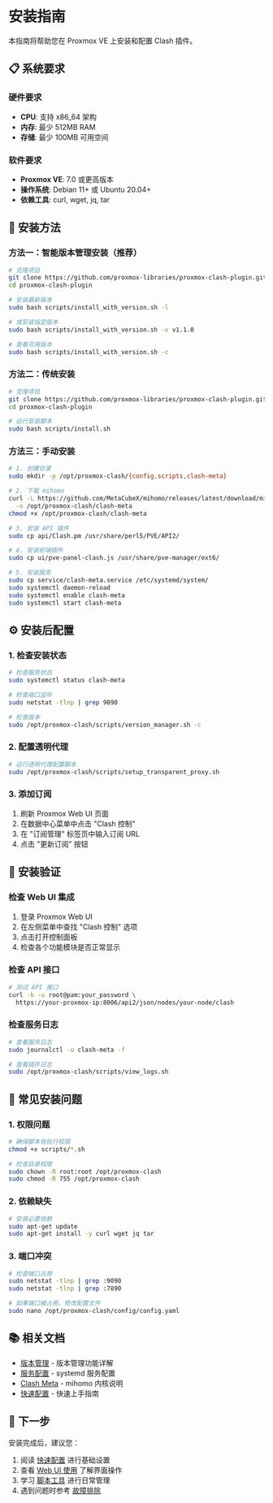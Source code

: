 # 安装指南

本指南将帮助您在 Proxmox VE 上安装和配置 Clash 插件。

## 📋 系统要求

### 硬件要求
- **CPU**: 支持 x86_64 架构
- **内存**: 最少 512MB RAM
- **存储**: 最少 100MB 可用空间

### 软件要求
- **Proxmox VE**: 7.0 或更高版本
- **操作系统**: Debian 11+ 或 Ubuntu 20.04+
- **依赖工具**: curl, wget, jq, tar

## 🚀 安装方法

### 方法一：智能版本管理安装（推荐）

```bash
# 克隆项目
git clone https://github.com/proxmox-libraries/proxmox-clash-plugin.git
cd proxmox-clash-plugin

# 安装最新版本
sudo bash scripts/install_with_version.sh -l

# 或安装指定版本
sudo bash scripts/install_with_version.sh -v v1.1.0

# 查看可用版本
sudo bash scripts/install_with_version.sh -c
```

### 方法二：传统安装

```bash
# 克隆项目
git clone https://github.com/proxmox-libraries/proxmox-clash-plugin.git
cd proxmox-clash-plugin

# 运行安装脚本
sudo bash scripts/install.sh
```

### 方法三：手动安装

```bash
# 1. 创建目录
sudo mkdir -p /opt/proxmox-clash/{config,scripts,clash-meta}

# 2. 下载 mihomo
curl -L https://github.com/MetaCubeX/mihomo/releases/latest/download/mihomo-linux-amd64 \
  -o /opt/proxmox-clash/clash-meta
chmod +x /opt/proxmox-clash/clash-meta

# 3. 安装 API 插件
sudo cp api/Clash.pm /usr/share/perl5/PVE/API2/

# 4. 安装前端插件
sudo cp ui/pve-panel-clash.js /usr/share/pve-manager/ext6/

# 5. 安装服务
sudo cp service/clash-meta.service /etc/systemd/system/
sudo systemctl daemon-reload
sudo systemctl enable clash-meta
sudo systemctl start clash-meta
```

## ⚙️ 安装后配置

### 1. 检查安装状态

```bash
# 检查服务状态
sudo systemctl status clash-meta

# 检查端口监听
sudo netstat -tlnp | grep 9090

# 检查版本
sudo /opt/proxmox-clash/scripts/version_manager.sh -c
```

### 2. 配置透明代理

```bash
# 运行透明代理配置脚本
sudo /opt/proxmox-clash/scripts/setup_transparent_proxy.sh
```

### 3. 添加订阅

1. 刷新 Proxmox Web UI 页面
2. 在数据中心菜单中点击 "Clash 控制"
3. 在 "订阅管理" 标签页中输入订阅 URL
4. 点击 "更新订阅" 按钮

## 🔧 安装验证

### 检查 Web UI 集成

1. 登录 Proxmox Web UI
2. 在左侧菜单中查找 "Clash 控制" 选项
3. 点击打开控制面板
4. 检查各个功能模块是否正常显示

### 检查 API 接口

```bash
# 测试 API 接口
curl -k -u root@pam:your_password \
  https://your-proxmox-ip:8006/api2/json/nodes/your-node/clash
```

### 检查服务日志

```bash
# 查看服务日志
sudo journalctl -u clash-meta -f

# 查看插件日志
sudo /opt/proxmox-clash/scripts/view_logs.sh
```

## 🚨 常见安装问题

### 1. 权限问题

```bash
# 确保脚本有执行权限
chmod +x scripts/*.sh

# 检查目录权限
sudo chown -R root:root /opt/proxmox-clash
sudo chmod -R 755 /opt/proxmox-clash
```

### 2. 依赖缺失

```bash
# 安装必要依赖
sudo apt-get update
sudo apt-get install -y curl wget jq tar
```

### 3. 端口冲突

```bash
# 检查端口占用
sudo netstat -tlnp | grep :9090
sudo netstat -tlnp | grep :7890

# 如果端口被占用，修改配置文件
sudo nano /opt/proxmox-clash/config/config.yaml
```

## 📚 相关文档

- [版本管理](version-management.md) - 版本管理功能详解
- [服务配置](service.md) - systemd 服务配置
- [Clash Meta](clash-meta.md) - mihomo 内核说明
- [快速配置](../configuration/quick-start.md) - 快速上手指南

## 🔗 下一步

安装完成后，建议您：

1. 阅读 [快速配置](../configuration/quick-start.md) 进行基础设置
2. 查看 [Web UI 使用](../ui/README.md) 了解界面操作
3. 学习 [脚本工具](../scripts/README.md) 进行日常管理
4. 遇到问题时参考 [故障排除](../troubleshooting/README.md)
